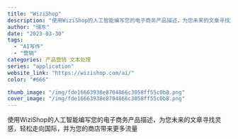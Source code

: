 ```yaml
---
title: "WiziShop"
description: "使用WiziShop的人工智能编写您的电子商务产品描述，为您未来的文章寻找灵感，轻松走向国际，并为您的商店带来更多流量 "
author: "瑞东"
date: "2023-03-30"
tags:
  - "AI写作"
  - "营销"
categories: 产品营销 文本处理
series: "application"
website_link: "https://wizishop.com/ai/"
color: "#666"

thumb_image: "/img/fde16663938e8704866c3058ff55c0b8.png"
cover_image: "/img/fde16663938e8704866c3058ff55c0b8.png"
---
```


使用WiziShop的人工智能编写您的电子商务产品描述，为您未来的文章寻找灵感，轻松走向国际，并为您的商店带来更多流量 